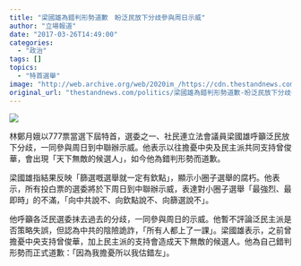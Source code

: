 ```yaml
---
title: "梁國雄為錯判形勢道歉　盼泛民放下分歧參與周日示威"
author: "立場報道"
date: "2017-03-26T14:49:00"
categories:
  - "政治"
tags: []
topics:
  - "特首選舉"
image: "http://web.archive.org/web/2020im_/https://cdn.thestandnews.com/media/photos/cache/17492785_10158332473820265_7200086666483699460_o_J3P5L_1200x0.png"
original_url: "thestandnews.com/politics/梁國雄為錯判形勢道歉-昐泛民放下分歧參與周日示威"
---
```

![](http://web.archive.org/web/2020im_/https://cdn.thestandnews.com/media/photos/cache/17492785_10158332473820265_7200086666483699460_o_J3P5L_1200x0.png)

林鄭月娥以777票當選下屆特首，選委之一、社民連立法會議員梁國雄呼籲泛民放下分歧，一同參與周日到中聯辦示威。他表示以往擔憂中央及民主派共同支持曾俊華，會出現「天下無敵的候選人」，如今他為錯判形勢而道歉。

梁國雄指結果反映「篩選嘅選舉就一定有欽點」，顯示小圈子選舉的腐朽。他表示，所有投白票的選委將於下周日到中聯辦示威，表達對小圈子選舉「最強烈、最即時」的不滿，「向中共說不、向欽點說不、向篩選說不」。

他呼籲各泛民選委抹去過去的分歧，一同參與周日的示威。他暫不評論泛民主派是否策略失誤，但認為中共的陰險詭詐，「所有人都上了一課」。梁國雄表示，之前曾擔憂中央支持曾俊華，加上民主派的支持會造成天下無敵的候選人。他為自己錯判形勢而正式道歉：「因為我擔憂所以我估錯左」。